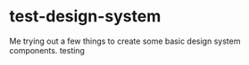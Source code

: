 # test-design-system
Me trying out a few things to create some basic design system components.
testing